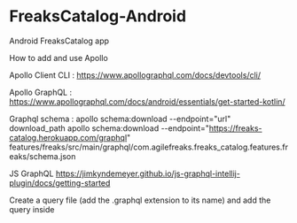 # FreaksCatalog-Android
Android FreaksCatalog app

How to add and use Apollo

Apollo Client CLI :
https://www.apollographql.com/docs/devtools/cli/

Apollo GraphQL :
https://www.apollographql.com/docs/android/essentials/get-started-kotlin/

Graphql schema :
apollo schema:download --endpoint="url" download_path
apollo schema:download --endpoint="https://freaks-catalog.herokuapp.com/graphql" features/freaks/src/main/graphql/com.agilefreaks.freaks_catalog.features.freaks/schema.json

JS GraphQL
https://jimkyndemeyer.github.io/js-graphql-intellij-plugin/docs/getting-started

Create a query file (add the .graphql extension to its name) and add the query inside
